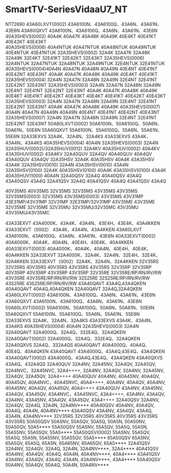 # SmartTV-SeriesVidaaU7_NT
NT72690
43A60LXVT(0002)	43A6100N、43A6100Q、43A6N、43A61N、43E6N
43A60QXVT	43A6100N、43A6100Q、43A6N、43A61N、43E6N
40A35HEVS(0002)	40A4K	40A47K	40A48K	40A49K	40E4KT	40E41KT	40E42KT	40E43KT								
40A35HEVS(0006)		40A4NTUK	40A47NTUK	40A48NTUK	40A49NTUK	40E4NTUK	40E41NTUK
32A35HEVS(0002)	32A4K	32A47K	32A48K	32A49K	32E4KT	32E41KT	32E42KT	32E43KT
32A35HEVS(0006)									32A4NTUK	32A47NTUK	32A48NTUK	32A49NTUK	32E4NTUK	32E41NTUK		
40A35HEVS(0004)40A4N	40A47N	40A48N	40A49N	40E4NT	40E41NT	40E42NT	40E43NT	40A4K	40A47K	40A48K	40A49K	40E4KT	40E41KT	
32A35HEVS(0004)	32A4N	32A47N	32A48N	32A49N	32E4NT	32E41NT	32E42NT	32E43NT
32A35HEVS(0003)	32A4N	32A47N	32A48N	32A49N	32E4NT	32E41NT	32E42NT	32E43NT	40A4K	40A47K	40A48K	40A49K
40E4KT	40E41KT	40E42KT	40E43KT
40E4KT	40E41KT	40E42KT	40E43KT
32A35HEVS(0003)	32A4N	32A47N	32A48N	32A49N	32E4NT	32E41NT	32E42NT	32E43NT	40A4K	40A47K	40A48K	40A49K
40A35HEVS(0007)	40A4N	40A47N	40A48N	40A49N	40E4NT	40E41NT	40E42NT	40E43NT
32A35HEVS(0007)	32A4N	32A47N	32A48N	32A49N	32E4NT	32E41NT	32E42NT	32E43NT
50A60LXVT(0002)	50A6100N、50A6100Q、50A6N、50A61N、50E6N
55A60QXVT	55A6100N、55A6100Q、55A6N、55A61N、55E6N
32A33EXVS	32A4K、32A4N、32A4KS
43A33EXVS	43A4K、43A4N、43A4KS
40A35HEVS(0004)	40A4N
32A35HEVS(0003)	32A4N
32A35HUV(0002)/32A35HUV(0012)	32A4KV
40A35HUV(0002)	40A4KV
43A35HUV(0002)	43A4KV  32A40QUV	32A4QV
40A40QUV	40A4QV
43A40QUV	43A4QV  32A35HSV	32A4K
40A35HSV	40A4K
43A35HSV	43A4K
32A35HSV(0010)	32A4N
43A35HSV(0010)	43A4N
32A35HSV(0100)	32A4K
40A35HSV(0100)	40A4K
43A35HSV(0100)	43A4K
40A35HUV(1000)	40A4N
32A40QSV	32A4Q
40A40QSV	40A4Q
43A40QSV	43A4Q
32A41QSV	32A4Q
40A41QSV	40A4Q
43A41QSV	43A4Q

40V35MS	40V35MS
32V35MS	32V35MS
43V35MS	43V35MS
32V35MS(0003)	32V35MS
43V35MS(0003)	43V35MS
43V31MP	43E31MP/43V31MP
32V31MP	32E31MP/32V31MP
43V35ME	43V35ME
32V35ME	32V35ME
32V35MU	32V35MU/32V35MC
43V35MU	43V35MU/43V35MC

43A33EXVT	43A4000K、43A4K、43A4N、43E4H、43E4K、43A4KKEN
43A33EXVT（0002）	43A4K、43A4N、43A4KKEN
43A60LXVT  43A6100N、43A6100Q、43A6N、43A61N、43E6N
40A33EXVT(0002)	40A4000K、40A4K、40A4N、40E4H、40E4K、40A4KKEN
40A33EXVT(0003)	40A4000K、40A4K、40A4N、40E4H、40E4K、40A4KKEN
32A33EXVT  32A4000K、32A4K、32A4N、32E4H、32E4K、32A4KKEN
32A33EXVT（0002）32A4K、32A4N、32A4KKEN
32V35RS	32V35RS
40V35RS	40V35RS
43V35RS	43V35RS
32V35RP	32V35RP
40V35RP	40V35RP
43V35RP	43V35RP
32V35RE	32V35RE/RP/RN/RV/RW
43V35RE	43V35RE/RP/RN/RV/RW
32S25RE	32S25RE/RP/RN/RV/RW
43S25RE	43S25RE/RP/RN/RV/RW
43A40QAVT	43A4Q,43A4QKEN
40A40QAVT	40A4Q,40A4QKEN
32A40QAVT	32A4Q,32A4QKEN
43A60LXVT(0002)	43A6100N、43A6100Q、43A6N、43A61N、43E6N
43A60QXVT	43A6100N、43A6100Q、43A6N、43A61N、43E6N
50A60LXVT(0002)	50A6100N、50A6100Q、50A6N、50A61N、50E6N
55A60QXVT	55A6100N、55A6100Q、55A6N、55A61N、55E6N
32A33EXVS	32A4K、32A4N、32A4KS
43A33EXVS	43A4K、43A4N、43A4KS
40A35HEVS(0004)	40A4N
32A35HEVS(0003)	32A4N
32A40QAVT	32A4000Q、32A4Q、332E4Q、32A4QKEN
32A40QAVT(0002)	32A4000Q、32A4Q、332E4Q、32A4QKEN
32A40QXVS	32A4Q、332A4QS
40A40QAVT	40A4000Q、40A4Q、40E4Q、40A4QKEN
43A40QAVT	43A4000Q、43A4Q,43E4Q、43A4QKEN
43A40QAVT(0002)	43A4000Q、43A4Q,43E4Q、43A4QKEN
43A40QXVS	43A4Q、432A4QS
32A40QUV	 32A4NV, 32A45NV, 32A4QV, 32A45QV, 32A4NVC，32A45NVC, ​32A4++++, 
32A4NV, 32A4QV, 
32A4NV, 32A45NV, 32A4QV, 32A45QV, 32A4++++
40A40QUV	 40A4NV, 40A45NV, 40A4QV, 40A45QV, 40A4NVC，40A45NVC, ​40A4++++, 
40A4NV, 40A4QV, 
40A4NV, 40A45NV, 40A4QV, 40A45QV, 40A4++++
43A40QUV	43A4NV, 43A45NV, 43A4QV, 43A45QV, 43A4NVC，43A45NVC, ​43A4++++, 
43A4NV, 43A4QV, 
43A4NV, 43A45NV, 43A4QV, 43A45QV, 43A4++++
32A40QSV	32A4NV, 32A4QV, 32A4Q, 32A4N, 32A4NV****
40A40QSV	40A4NV, 40A4QV, 40A4Q, 40A4N, 40A4NV****
43A40QSV	43A4NV, 43A4QV, 43A4Q, 43A4N, 43A4NV****
32V35RS	32V35RS
40V35RS	40V35RS
43V35RS	43V35RS
50A50QSV	50A5NV, 50A5QV, 50A5Q, 50A5N, 50A50NV, 50A50QV, 50A5****
55A50QSV	55A5NV, 55A5QV, 55A5Q, 55A5N, 55A55NV, 55A55QV, 55A5****
55A50QSV(0002)	55A5NV, 55A5QV, 55A5Q, 55A5N, 55A55NV, 55A55QV, 55A5****
65A50QSV	65A5NV, 65A5QV, 65A5Q, 65A5N, 65A65NV, 65A65QV, 65A5****
32A41QSV	32A4NV, 32A4QV, 32A4Q, 32A4N, 32A4NV****, 32A4****
40A41QSV	40A4NV, 40A4QV, 40A4Q, 40A4N, 40A4NV****, 40A4****
43A41QSV	43A4NV, 43A4QV, 43A4Q, 43A4N, 43A4NV****, 43A4****
50A40QSV	50A4NV, 50A4QV, 50A4Q, 50A4N, 50A4NV****





